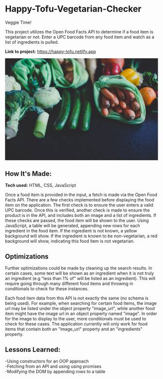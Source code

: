 # Happy-Tofu-Vegetarian-Checker

Veggie Time!

This project utilizes the Open Food Facts API to determine if a food item is vegetarian or not. Enter a UPC barcode from any food item and watch as a list of ingredients is pulled. 

**Link to project:** https://happy-tofu.netlify.app

![Vegegtable](vegetables.jpg)

## How It's Made:

**Tech used:** HTML, CSS, JavaScript

Once a food item is provided in the input, a fetch is made via the Open Food Facts API. There are a few checks implemented before displaying the food item on the application. The first check is to ensure the user enters a valid UPC barcode. Once this is verified, another check is made to ensure the product is in the API, and includes both an image and a list of ingredients. If these checks are passed, the food item will be shown to the user. Using JavaScript, a table will be generated, appending new rows for each ingredient in the food item. If the ingredient is not known, a yellow background will show. If the ingredient is known to be non-vegetarian, a red background will show, indicating this food item is not vegetarian. 

## Optimizations

Further optimizations could be made by cleaning up the search results. In certain cases, some text will be shown as an ingredient when it is not truly an ingredient (e.g "less than 1% of" will be listed as an ingredient). This will require going through many different food items and throwing in conditionals to check for these instances. 

Each food item data from this API is not exactly the same (no schema is being used). For example, when searching for certain food items, the image url may be listed under the object property "image_url", while another food item might have the image url in an object property named "image". In order for the image to display to the user, more conditionals must be used to check for these cases. The application currently will only work for food items that contain both an "image_url" property and an "ingredients" property.  

## Lessons Learned:

-Using constructors for an OOP approach<br>
-Fetching from an API and using using promises<br>
-Modifying the DOM by appending rows to a table
